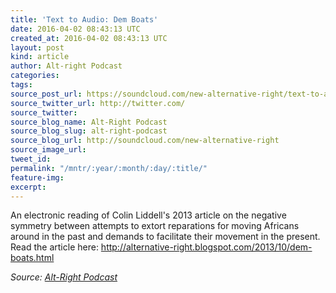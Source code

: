 ```yaml
---
title: 'Text to Audio: Dem Boats'
date: 2016-04-02 08:43:13 UTC
created_at: 2016-04-02 08:43:13 UTC
layout: post
kind: article
author: Alt-right Podcast
categories: 
tags: 
source_post_url: https://soundcloud.com/new-alternative-right/text-to-audio-dem-boats
source_twitter_url: http://twitter.com/
source_twitter: 
source_blog_name: Alt-Right Podcast
source_blog_slug: alt-right-podcast
source_blog_url: http://soundcloud.com/new-alternative-right
source_image_url: 
tweet_id: 
permalink: "/mntr/:year/:month/:day/:title/"
feature-img: 
excerpt: 
---
```

An electronic reading of Colin Liddell's 2013 article on the negative symmetry between attempts to extort reparations for moving Africans around in the past and demands to facilitate their movement in the present. Read the article here: http://alternative-right.blogspot.com/2013/10/dem-boats.html<div class="">
    <i>Source: <a href="http://soundcloud.com/new-alternative-right">Alt-Right Podcast</a></i>
</div>

